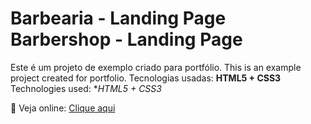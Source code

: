 # Barbearia - Landing Page                                                       Barbershop - Landing Page

Este é um projeto de exemplo criado para portfólio.                   This is an example project created for portfolio. 
Tecnologias usadas: **HTML5 + CSS3**                                        Technologies used: **HTML5 + CSS3*

🔗 Veja online: [Clique aqui](https://pedro-h-dev.github.io)
